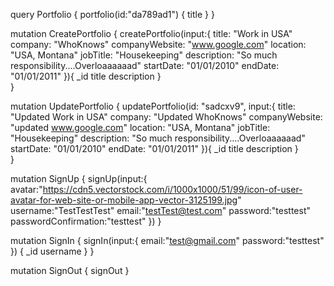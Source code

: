 query Portfolio {
  portfolio(id:"da789ad1") {
    title
    }
}

mutation CreatePortfolio {
	createPortfolio(input:{
    title: "Work in USA"
    company: "WhoKnows"
    companyWebsite: "www.google.com"
    location: "USA, Montana"
    jobTitle: "Housekeeping"
    description: "So much responsibility....Overloaaaaaad"
    startDate: "01/01/2010"
    endDate: "01/01/2011"
  }){
    _id
    title
    description
  }  
}

mutation UpdatePortfolio {
	updatePortfolio(id: "sadcxv9", input:{
    title: "Updated Work in USA"
    company: "Updated WhoKnows"
    companyWebsite: "updated www.google.com"
    location: "USA, Montana"
    jobTitle: "Housekeeping"
    description: "So much responsibility....Overloaaaaaad"
    startDate: "01/01/2010"
    endDate: "01/01/2011"
  }){
    _id
    title
    description
  }  
}

mutation SignUp {
  signUp(input:{
    avatar:"https://cdn5.vectorstock.com/i/1000x1000/51/99/icon-of-user-avatar-for-web-site-or-mobile-app-vector-3125199.jpg"
    username:"TestTestTest"
    email:"testTest@test.com"
    password:"testtest"
    passwordConfirmation:"testtest"
  })
}

mutation SignIn {
  signIn(input:{
    email:"test@gmail.com"
    password:"testtest"
  }) {
    _id
    username
  }
}

mutation SignOut {
  signOut
}